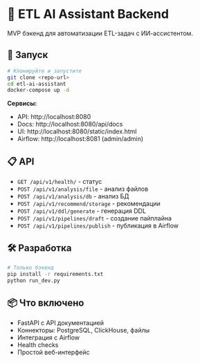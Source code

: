 # 🤖 ETL AI Assistant Backend

MVP бэкенд для автоматизации ETL-задач с ИИ-ассистентом.

## 🚀 Запуск

```bash
# Клонируйте и запустите
git clone <repo-url>
cd etl-ai-assistant
docker-compose up -d
```

**Сервисы:**
- API: http://localhost:8080
- Docs: http://localhost:8080/api/docs
- UI: http://localhost:8080/static/index.html
- Airflow: http://localhost:8081 (admin/admin)

## 📋 API

- `GET /api/v1/health/` - статус
- `POST /api/v1/analysis/file` - анализ файлов
- `POST /api/v1/analysis/db` - анализ БД
- `POST /api/v1/recommend/storage` - рекомендации
- `POST /api/v1/ddl/generate` - генерация DDL
- `POST /api/v1/pipelines/draft` - создание пайплайна
- `POST /api/v1/pipelines/publish` - публикация в Airflow

## 🛠️ Разработка

```bash
# Только бэкенд
pip install -r requirements.txt
python run_dev.py
```

## 📦 Что включено

- FastAPI с API документацией
- Коннекторы: PostgreSQL, ClickHouse, файлы
- Интеграция с Airflow
- Health checks
- Простой веб-интерфейс



